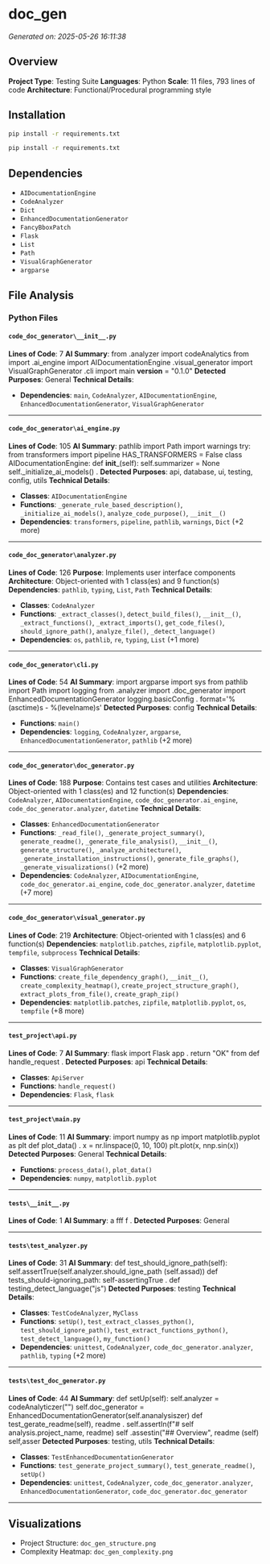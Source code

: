 # doc_gen

*Generated on: 2025-05-26 16:11:38*

## Overview
**Project Type**: Testing Suite
**Languages**: Python
**Scale**: 11 files, 793 lines of code
**Architecture**: Functional/Procedural programming style

## Installation
```bash
pip install -r requirements.txt
```
```bash
pip install -r requirements.txt
```

## Dependencies
- `AIDocumentationEngine`
- `CodeAnalyzer`
- `Dict`
- `EnhancedDocumentationGenerator`
- `FancyBboxPatch`
- `Flask`
- `List`
- `Path`
- `VisualGraphGenerator`
- `argparse`

## File Analysis
### Python Files
#### `code_doc_generator\__init__.py`
**Lines of Code**: 7
**AI Summary**: from .analyzer import codeAnalytics from import .ai_engine import AIDocumentationEngine .visual_generator import VisualGraphGenerator .cli import main __version__ = "0.1.0"
**Detected Purposes**: General
**Technical Details**:
- **Dependencies**: `main`, `CodeAnalyzer`, `AIDocumentationEngine`, `EnhancedDocumentationGenerator`, `VisualGraphGenerator`

---
#### `code_doc_generator\ai_engine.py`
**Lines of Code**: 105
**AI Summary**: pathlib import Path import warnings try: from transformers import pipeline HAS_TRANSFORMERS = False class AIDocumentationEngine: def __init___(self): self.summarizer = None self._initialize_ai_models() .
**Detected Purposes**: api, database, ui, testing, config, utils
**Technical Details**:
- **Classes**: `AIDocumentationEngine`
- **Functions**: `_generate_rule_based_description()`, `_initialize_ai_models()`, `analyze_code_purpose()`, `__init__()`
- **Dependencies**: `transformers`, `pipeline`, `pathlib`, `warnings`, `Dict` (+2 more)

---
#### `code_doc_generator\analyzer.py`
**Lines of Code**: 126
**Purpose**: Implements user interface components
**Architecture**: Object-oriented with 1 class(es) and 9 function(s)
**Dependencies**: `pathlib`, `typing`, `List`, `Path`
**Technical Details**:
- **Classes**: `CodeAnalyzer`
- **Functions**: `_extract_classes()`, `detect_build_files()`, `__init__()`, `_extract_functions()`, `_extract_imports()`, `get_code_files()`, `should_ignore_path()`, `analyze_file()`, `_detect_language()`
- **Dependencies**: `os`, `pathlib`, `re`, `typing`, `List` (+1 more)

---
#### `code_doc_generator\cli.py`
**Lines of Code**: 54
**AI Summary**: import argparse import sys from pathlib import Path import logging from .analyzer import .doc_generator import EnhancedDocumentationGenerator logging.basicConfig . format='%(asctime)s - %(levelname)s'
**Detected Purposes**: config
**Technical Details**:
- **Functions**: `main()`
- **Dependencies**: `logging`, `CodeAnalyzer`, `argparse`, `EnhancedDocumentationGenerator`, `pathlib` (+2 more)

---
#### `code_doc_generator\doc_generator.py`
**Lines of Code**: 188
**Purpose**: Contains test cases and utilities
**Architecture**: Object-oriented with 1 class(es) and 12 function(s)
**Dependencies**: `CodeAnalyzer`, `AIDocumentationEngine`, `code_doc_generator.ai_engine`, `code_doc_generator.analyzer`, `datetime`
**Technical Details**:
- **Classes**: `EnhancedDocumentationGenerator`
- **Functions**: `_read_file()`, `_generate_project_summary()`, `generate_readme()`, `_generate_file_analysis()`, `__init__()`, `generate_structure()`, `_analyze_architecture()`, `_generate_installation_instructions()`, `generate_file_graphs()`, `_generate_visualizations()` (+2 more)
- **Dependencies**: `CodeAnalyzer`, `AIDocumentationEngine`, `code_doc_generator.ai_engine`, `code_doc_generator.analyzer`, `datetime` (+7 more)

---
#### `code_doc_generator\visual_generator.py`
**Lines of Code**: 219
**Architecture**: Object-oriented with 1 class(es) and 6 function(s)
**Dependencies**: `matplotlib.patches`, `zipfile`, `matplotlib.pyplot`, `tempfile`, `subprocess`
**Technical Details**:
- **Classes**: `VisualGraphGenerator`
- **Functions**: `create_file_dependency_graph()`, `__init__()`, `create_complexity_heatmap()`, `create_project_structure_graph()`, `extract_plots_from_file()`, `create_graph_zip()`
- **Dependencies**: `matplotlib.patches`, `zipfile`, `matplotlib.pyplot`, `os`, `tempfile` (+8 more)

---
#### `test_project\api.py`
**Lines of Code**: 7
**AI Summary**: flask import Flask app . return "OK" from def handle_request .
**Detected Purposes**: api
**Technical Details**:
- **Classes**: `ApiServer`
- **Functions**: `handle_request()`
- **Dependencies**: `Flask`, `flask`

---
#### `test_project\main.py`
**Lines of Code**: 11
**AI Summary**: import numpy as np import matplotlib.pyplot as plt def plot_data() . x = nr.linspace(0, 10, 100) plt.plot(x, nnp.sin(x))
**Detected Purposes**: General
**Technical Details**:
- **Functions**: `process_data()`, `plot_data()`
- **Dependencies**: `numpy`, `matplotlib.pyplot`

---
#### `tests\__init__.py`
**Lines of Code**: 1
**AI Summary**: a fff f .
**Detected Purposes**: General

---
#### `tests\test_analyzer.py`
**Lines of Code**: 31
**AI Summary**: def test_should_ignore_path(self): self.assertTrue(self.analyzer.should_igne_path (self.assad)) def tests_should-ignoring_path: self-assertingTrue . def testing_detect_language("js")
**Detected Purposes**: testing
**Technical Details**:
- **Classes**: `TestCodeAnalyzer`, `MyClass`
- **Functions**: `setUp()`, `test_extract_classes_python()`, `test_should_ignore_path()`, `test_extract_functions_python()`, `test_detect_language()`, `my_function()`
- **Dependencies**: `unittest`, `CodeAnalyzer`, `code_doc_generator.analyzer`, `pathlib`, `typing` (+2 more)

---
#### `tests\test_doc_generator.py`
**Lines of Code**: 44
**AI Summary**: def setUp(self): self.analyzer = codeAnalyticzer("") self.doc_generator = EnhancedDocumentationGenerator(self.ananalysiszer) def test_gerate_readme(self), readme . self.assertIn(f"# self analysis.project_name, readme) self .assestin("## Overview", readme (self) self,asser
**Detected Purposes**: testing, utils
**Technical Details**:
- **Classes**: `TestEnhancedDocumentationGenerator`
- **Functions**: `test_generate_project_summary()`, `test_generate_readme()`, `setUp()`
- **Dependencies**: `unittest`, `CodeAnalyzer`, `code_doc_generator.analyzer`, `EnhancedDocumentationGenerator`, `code_doc_generator.doc_generator`

---

## Visualizations
- Project Structure: `doc_gen_structure.png`
- Complexity Heatmap: `doc_gen_complexity.png`
